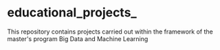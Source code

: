 # educational_projects_
This repository contains projects carried out within the framework of the master's program Big Data and Machine Learning
